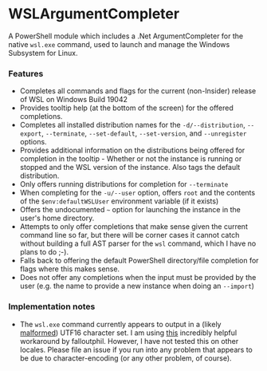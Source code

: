 # WSLArgumentCompleter

A PowerShell module which includes a .Net ArgumentCompleter for the native `wsl.exe` command, used to launch and manage the Windows Subsystem for Linux.

### Features ###

* Completes all commands and flags for the current (non-Insider) release of WSL on Windows Build 19042
* Provides tooltip help (at the bottom of the screen) for the offered completions.
* Completes all installed distribution names for the `-d/--distribution`, `--export`, `--terminate`, `--set-default`, `--set-version`, and `--unregister` options.
* Provides additional information on the distributions being offered for completion in the tooltip - Whether or not the instance is running or stopped and the WSL version of the instance.  Also tags the default distribution.
* Only offers running distributions for completion for `--terminate`
* When completing for the `-u/--user` option, offers `root` and the contents of the `$env:defaultWSLUser` environment variable (if it exists)
* Offers the undocumented `~` option for launching the instance in the user's home directory.
* Attempts to only offer completions that make sense given the current command line so far, but there will be corner cases it cannot catch without building a full AST parser for the `wsl` command, which I have no plans to do ;-).
* Falls back to offering the default PowerShell directory/file completion for flags where this makes sense.
* Does not offer any completions when the input must be provided by the user (e.g. the name to provide a new instance when doing an `--import`)

### Implementation notes ###

* The `wsl.exe` command currently appears to output in a (likely [malformed](https://github.com/microsoft/WSL/issues/4456#issuecomment-526807466)) UTF16 character set.  I am using [this](https://github.com/microsoft/WSL/issues/4607#issuecomment-717876058) incredibly helpful workaround by falloutphil.  However, I have not tested this on other locales.  Please file an issue if you run into any problem that appears to be due to character-encoding (or any other problem, of course).